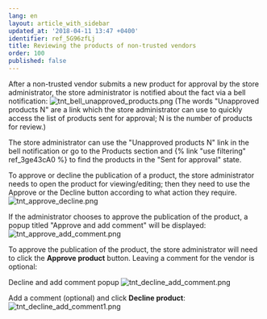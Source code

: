 ```yaml
---
lang: en
layout: article_with_sidebar
updated_at: '2018-04-11 13:47 +0400'
identifier: ref_5G96zfLj
title: Reviewing the products of non-trusted vendors
order: 100
published: false
---
```

After a non-trusted vendor submits a new product for approval by the store administrator, the store administrator is notified about the fact via a bell notification:
![tnt_bell_unapproved_products.png]({{site.baseurl}}/attachments/ref_5G96zfLj/tnt_bell_unapproved_products.png)
(The words "Unapproved products N" are a link which the store administrator can use to quickly access the list of products sent for approval; N is the number of products for review.)

The store administrator can use the "Unapproved products N" link in the bell notification or go to the Products section and {% link "use filtering" ref_3ge43cA0 %} to find the products in the "Sent for approval" state.

To approve or decline the publication of a product, the store administrator needs to open the product for viewing/editing; then they need to use the Approve or the Decline button according to what action they require.
![tnt_approve_decline.png]({{site.baseurl}}/attachments/ref_5G96zfLj/tnt_approve_decline.png)

If the administrator chooses to approve the publication of the product, a popup titled "Approve and add comment" will be displayed:
![tnt_approve_add_comment.png]({{site.baseurl}}/attachments/ref_5G96zfLj/tnt_approve_add_comment.png)

To approve the publication of the product, the store administrator will need to click the **Approve product** button. Leaving a comment for the vendor is optional:

Decline and add comment popup 
![tnt_decline_add_comment.png]({{site.baseurl}}/attachments/ref_5G96zfLj/tnt_decline_add_comment.png)

Add a comment (optional) and click **Decline product**:
![tnt_decline_add_comment1.png]({{site.baseurl}}/attachments/ref_5G96zfLj/tnt_decline_add_comment1.png)


